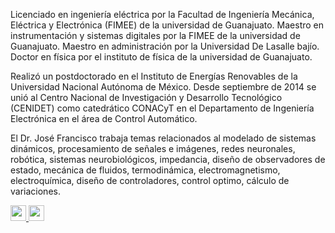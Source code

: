 Licenciado en ingeniería eléctrica por la Facultad de Ingeniería Mecánica, Eléctrica y Electrónica (FIMEE) de la universidad de Guanajuato. Maestro en instrumentación y sistemas digitales por la FIMEE de la universidad de Guanajuato. Maestro en administración por la Universidad De Lasalle bajío. Doctor en física por el instituto de física de la universidad de Guanajuato.

Realizó un postdoctorado en el Instituto de Energías Renovables de la Universidad Nacional Autónoma de México. Desde septiembre de 2014 se unió al Centro Nacional de Investigación y Desarrollo Tecnológico (CENIDET) como catedrático CONACyT en el Departamento de Ingeniería Electrónica en el área de Control Automático.

El Dr. José Francisco trabaja temas relacionados al modelado de sistemas dinámicos, procesamiento de señales e imágenes, redes neuronales, robótica, sistemas neurobiológicos, impedancia, diseño de observadores de estado, mecánica de fluidos, termodinámica, electromagnetismo, electroquímica, diseño de controladores, control optimo, cálculo de variaciones.

<a href="https://www.researchgate.net/profile/Jf-Gomez-Aguilar">
 <img src="https://raw.githubusercontent.com/FortAwesome/Font-Awesome/6.x/svgs/brands/researchgate.svg" width="25" height="25">
</a>
<a href="https://scholar.google.com">
 <img src="https://raw.githubusercontent.com/FortAwesome/Font-Awesome/6.x/svgs/brands/google-scholar.svg" width="25" height="25">
</a>
